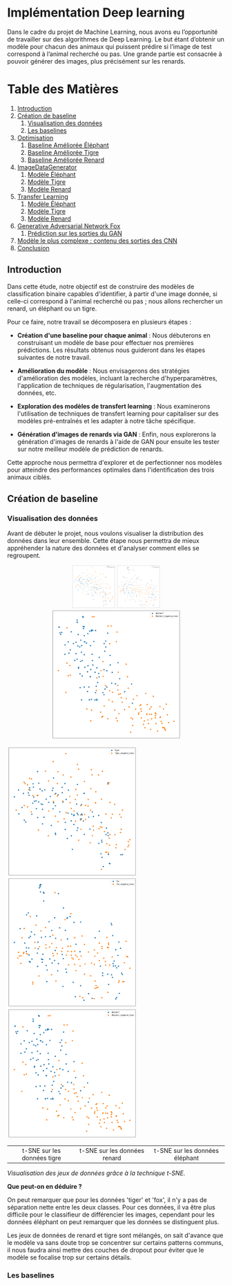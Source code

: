 #  Implémentation Deep learning
Dans le cadre du projet de Machine Learning, nous avons eu l’opportunité de travailler sur des algorithmes de Deep Learning. Le but étant d’obtenir un modèle pour chacun des animaux qui puissent prédire si l’image de test correspond à l’animal recherché ou pas. Une grande partie est consacrée à pouvoir générer des images, plus précisément sur les renards.

# Table des Matières

1. [Introduction](#introduction) 
2. [Création de baseline](#création-de-baseline)
   1. [Visualisation des données](#visualisation-des-données)
   2. [Les baselines](#les-baselines)
3. [Optimisation](#optimisation)
   1. [Baseline Améliorée Éléphant](#baseline-améliorée-éléphant)
   2. [Baseline Améliorée Tigre](#baseline-améliorée-tigre)
   3. [Baseline Améliorée Renard](#baseline-améliorée-renard)
4. [ImageDataGenerator](#imagedatagenerator)
   1. [Modèle Éléphant](#modèle-éléphant)
   2. [Modèle Tigre](#modèle-tigre)
   3. [Modèle Renard](#modèle-renard)
5. [Transfer Learning](#transfer-learning)
   1. [Modèle Éléphant](#modèle-éléphant-1)
   2. [Modèle Tigre](#modèle-tigre-1)
   3. [Modèle Renard](#modèle-renard-1) 
6. [Generative Adversarial Network Fox](#generative-adversarial-network-fox)
   1. [Prédiction sur les sorties du GAN](#prédiction-sur-les-sorties-du-gan) 
7. [Modèle le plus complexe : contenu des sorties des CNN](#modèle-le-plus-complexe-contenu-des-sorties-des-cnn)
8. [Conclusion](#conclusion)


## Introduction

Dans cette étude, notre objectif est de construire des modèles de classification binaire capables d'identifier, à partir d'une image donnée, si celle-ci correspond à l'animal recherché ou pas ; nous allons rechercher un renard, un éléphant ou un tigre. 

Pour ce faire, notre travail se décomposera en plusieurs étapes :

- **Création d'une baseline pour chaque animal** : Nous débuterons en construisant un modèle de base pour effectuer nos premières prédictions. Les résultats obtenus nous guideront dans les étapes suivantes de notre travail.

- **Amélioration du modèle** : Nous envisagerons des stratégies d'amélioration des modèles, incluant la recherche d'hyperparamètres, l'application de techniques de régularisation, l'augmentation des données, etc.

- **Exploration des modèles de transfert learning** : Nous examinerons l'utilisation de techniques de transfert learning pour capitaliser sur des modèles pré-entraînés et les adapter à notre tâche spécifique.

- **Génération d'images de renards via GAN** : Enfin, nous explorerons la génération d'images de renards à l'aide de GAN pour ensuite les tester sur notre meilleur modèle de prédiction de renards.

Cette approche nous permettra d'explorer et de perfectionner nos modèles pour atteindre des performances optimales dans l'identification des trois animaux ciblés.

## Création de baseline

### Visualisation des données

Avant de débuter le projet, nous voulons visualiser la distribution des données dans leur ensemble. Cette étape nous permettra de mieux appréhender la nature des données et d'analyser comment elles se regroupent.

<p align="center">
    <img src="img/visualisation/image_visualision_tiger.png" title="t-SNE sur les données tigre" alt="t-SNE sur les données tigre" width="100" />
    <img src="img/visualisation/image_visualisation_fox.png" alt="t-SNE sur les données renard" width="100" />
    <img src="img/visualisation/image_visualisation_elephant.png" alt="t-SNE sur les données éléphant" width="300" />
</p>
 <table>
  <tr>
    <td align="center">t-SNE sur les données tigre</td>
    <td align="center">t-SNE sur les données renard</td>
    <td align="center">t-SNE sur les données éléphant</td>
  </tr>
  <tr>
    <img src="img/visualisation/image_visualision_tiger.png" alt="t-SNE sur les données tigre" width="300" />
    <img src="img/visualisation/image_visualisation_fox.png" alt="t-SNE sur les données renard" width="300" />
    <img src="img/visualisation/image_visualisation_elephant.png" alt="t-SNE sur les données éléphant" width="300" />
  </tr>
 </table>

_Visualisation des jeux de données grâce à la technique t-SNE._

**Que peut-on en déduire ?**

On peut remarquer que pour les données 'tiger' et 'fox', il n'y a pas de séparation nette entre les deux classes. Pour ces données, il va être plus difficile pour le classifieur de différencier les images, cependant pour les données éléphant on peut remarquer que les données se distinguent plus.

Les jeux de données de renard et tigre sont mélangés, on sait d'avance que le modèle va sans doute trop se concentrer sur certains patterns communs, il nous faudra ainsi mettre des couches de dropout pour éviter que le modèle se focalise trop sur certains détails.


### Les baselines



